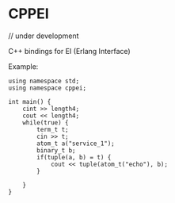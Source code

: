 CPPEI
=====

// under development

C++ bindings for EI (Erlang Interface)

Example:
```
using namespace std;
using namespace cppei;

int main() {
    cint >> length4;
    cout << length4;
    while(true) {
        term_t t;
        cin >> t;
        atom_t a("service_1");
        binary_t b;
        if(tuple(a, b) = t) {
            cout << tuple(atom_t("echo"), b);
        }

    }
}
```
